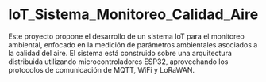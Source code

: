 # IoT_Sistema_Monitoreo_Calidad_Aire
Este proyecto propone el desarrollo de un sistema IoT para el monitoreo ambiental, enfocado en la medición de parámetros ambientales asociados a la calidad del aire. El sistema está construido sobre una arquitectura distribuida utilizando microcontroladores ESP32, aprovechando los protocolos de comunicación de MQTT, WiFi y LoRaWAN.
